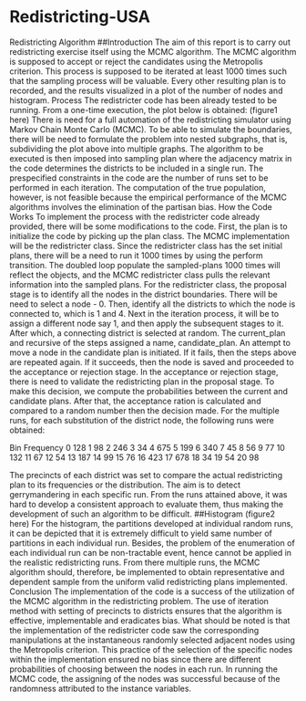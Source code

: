 # Redistricting-USA
Redistricting Algorithm
##Introduction
The aim of this report is to carry out redistricting exercise itself using the MCMC algorithm. The MCMC algorithm is supposed to accept or reject the candidates using the Metropolis criterion. This process is supposed to be iterated at least 1000 times such that the sampling process will be valuable. Every other resulting plan is to recorded, and the results visualized in a plot of the number of nodes and histogram. 
Process
The redistricter code has been already tested to be running. From a one-time execution, the plot below is obtained:
 (figure1 here)
There is need for a full automation of the redistricting simulator using Markov Chain Monte Carlo (MCMC). To be able to simulate the boundaries, there will be need to formulate the problem into nested subgraphs, that is, subdividing the plot above into multiple graphs. The algorithm to be executed is then imposed into sampling plan where the adjacency matrix in the code determines the districts to be included in a single run. The prespecified constraints in the code are the number of runs set to be performed in each iteration. The computation of the true population, however, is not feasible because the empirical performance of the MCMC algorithms involves the elimination of the partisan bias.
How the Code Works
To implement the process with the redistricter code already provided, there will be some modifications to the code. First, the plan is to initialize the code by picking up the plan class. The MCMC implementation will be the redistricter class. Since the redistricter class has the set initial plans, there will be a need to run it 1000 times by using the perform transition. The doubled loop populate the sampled-plans 1000 times will reflect the objects, and the MCMC redistricter class pulls the relevant information into the sampled plans. For the redistricter class, the proposal stage is to identify all the nodes in the district boundaries. There will be need to select a node - 0. Then, identify all the districts to which the node is connected to, which is 1 and 4. Next in the iteration process, it will be to assign a different node say 1, and then apply the subsequent stages to it. After which, a connecting district is selected at random. The current_plan and recursive of the steps assigned a name, candidate_plan. An attempt to move a node in the candidate plan is initiated. If it fails, then the steps above are repeated again. If it succeeds, then the node is saved and proceeded to the acceptance or rejection stage.
In the acceptance or rejection stage, there is need to validate the redistricting plan in the proposal stage. To make this decision, we compute the probabilities between the current and candidate plans. After that, the acceptance ration is calculated and compared to a random number then the decision made.
For the multiple runs, for each substitution of the district node, the following runs were obtained:

Bin	Frequency
0	128
1	98
2	246
3	34
4	675
5	199
6	340
7	45
8	56
9	77
10	132
11	67
12	54
13	187
14	99
15	76
16	423
17	678
18	34
19	54
20	98

The precincts of each district was set to compare the actual redistricting plan to its frequencies or the distribution. The aim is to detect gerrymandering in each specific run. From the runs attained above, it was hard to develop a consistent approach to evaluate them, thus making the development of such an algorithm to be difficult. 
##Histogram
 (figure2 here)
For the histogram, the partitions developed at individual random runs, it can be depicted that it is extremely difficult to yield same number of partitions in each individual run. Besides, the problem of the enumeration of each individual run can be non-tractable event, hence cannot be applied in the realistic redistricting runs. From there multiple runs, the MCMC algorithm should, therefore, be implemented to obtain representative and dependent sample from the uniform valid redistricting plans implemented. 
Conclusion
The implementation of the code is a success of the utilization of the MCMC algorithm in the redistricting problem. The use of iteration method with setting of precincts to districts ensures that the algorithm is effective, implementable and eradicates bias. What should be noted is that the implementation of the redistricter code saw the corresponding manipulations at the instantaneous randomly selected adjacent nodes using the Metropolis criterion. This practice of the selection of the specific nodes within the implementation ensured no bias since there are different probabilities of choosing between the nodes in each run. In running the MCMC code, the assigning of the nodes was successful because of the randomness attributed to the instance variables. 
